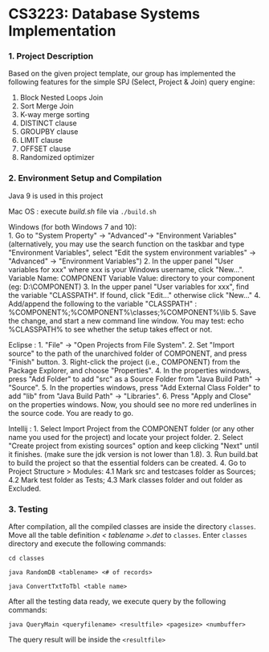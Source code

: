 # CS3223:   Database Systems Implementation

### 1. Project Description

Based on the given project template, our group has implemented the following features for the simple SPJ (Select, Project & Join) query engine:
1. Block Nested Loops Join
2. Sort Merge Join
3. K-way merge sorting
4. DISTINCT clause
5. GROUPBY clause
6. LIMIT clause
7. OFFSET clause
8. Randomized optimizer


### 2. Environment Setup and Compilation
Java 9 is used in this project

Mac OS : execute _build.sh_ file via 
``
./build.sh
``


Windows (for both Windows 7 and 10):    
    1. Go to "System Property" -> "Advanced"-> "Environment Variables" (alternatively, you may use the search function on the taskbar and type "Environment Variables", select "Edit the system environment variables" -> "Advanced" -> "Environment Variables") 
    2. In the upper panel "User variables for xxx" where xxx is your Windows username, click "New...". Variable Name: COMPONENT Variable Value: directory to your component (eg: D:\COMPONENT)
    3. In the upper panel "User variables for xxx", find the variable "CLASSPATH". If found, click "Edit..." otherwise click "New..." 
    4. Add/append the following to the variable "CLASSPATH" : %COMPONENT%;%COMPONENT%\classes;%COMPONENT%\lib 
    5. Save the change, and start a new command line window. You may test: echo %CLASSPATH% to see whether the setup takes effect or not. 

Eclipse : 
    1. "File" -> "Open Projects from File System".
    2. Set "Import source" to the path of the unarchived folder of COMPONENT, and press "Finish" button.
    3. Right-click the project (i.e., COMPONENT) from the Package Explorer, and choose "Properties".
    4. In the properties windows, press "Add Folder" to add "src" as a Source Folder from "Java Build Path" -> "Source".
    5. In the properties windows, press "Add External Class Folder" to add "lib" from "Java Build Path" -> "Libraries".
    6. Press "Apply and Close" on the properties windows. Now, you should see no more red underlines in the source code. You are ready to go. 

Intellij :
    1. Select Import Project from the COMPONENT folder (or any other name you used for the project) and locate your project folder.
    2. Select "Create project from existing sources" option and keep clicking "Next" until it finishes. (make sure the jdk version is not lower than 1.8).
    3. Run build.bat to build the project so that the essential folders can be created.
    4. Go to Project Structure > Modules:
        4.1 Mark src and testcases folder as Sources;
        4.2 Mark test folder as Tests;
        4.3 Mark classes folder and out folder as Excluded.


### 3. Testing 

After compilation, all the compiled classes are inside the directory `classes`. Move all the table definition _< tablename >.det_ to `classes`. Enter `classes` directory and execute the following commands:

``
cd classes
``

``
java RandomDB <tablename> <# of records>
``

``
java ConvertTxtToTbl <table name>
``

After all the testing data ready, we execute query by the following commands:

 ``
 java QueryMain <queryfilename> <resultfile> <pagesize> <numbuffer>
 ``
 
 The query result will be inside the `<resultfile>`
